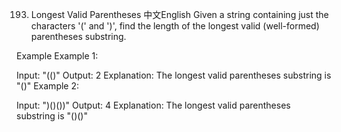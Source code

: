 193. Longest Valid Parentheses
中文English
Given a string containing just the characters '(' and ')', find the length of the longest valid (well-formed) parentheses substring.

Example
Example 1:

Input: "(()"
Output: 2
Explanation: The longest valid parentheses substring is "()"
Example 2:

Input: ")()())"
Output: 4
Explanation: The longest valid parentheses substring is "()()"
